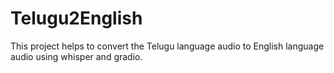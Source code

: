 # Telugu2English
This project helps to convert the Telugu language audio to English language audio using whisper and gradio.
